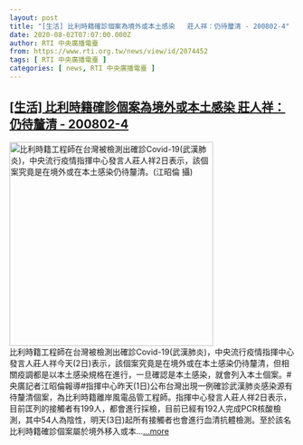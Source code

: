 ```yaml
---
layout: post
title: "[生活] 比利時籍確診個案為境外或本土感染   莊人祥：仍待釐清 - 200802-4"
date: 2020-08-02T07:07:00.000Z
author: RTI 中央廣播電臺
from: https://www.rti.org.tw/news/view/id/2074452
tags: [ RTI 中央廣播電臺 ]
categories: [ news, RTI 中央廣播電臺 ]
---
```

<!--1596352020000-->
[[生活] 比利時籍確診個案為境外或本土感染   莊人祥：仍待釐清 - 200802-4](https://www.rti.org.tw/news/view/id/2074452)
------

<div>
<img src="https://static.rti.org.tw/assets/thumbnails/2020/08/02/9c009ee4b1a2507ede7400ea346ee1fb.jpg" width="360" alt="比利時籍工程師在台灣被檢測出確診Covid-19(武漢肺炎)，中央流行疫情指揮中心發言人莊人祥2日表示，該個案究竟是在境外或在本土感染仍待釐清。(江昭倫 攝)" title="比利時籍工程師在台灣被檢測出確診Covid-19(武漢肺炎)，中央流行疫情指揮中心發言人莊人祥2日表示，該個案究竟是在境外或在本土感染仍待釐清。(江昭倫 攝)"><br>比利時籍工程師在台灣被檢測出確診Covid-19(武漢肺炎)，中央流行疫情指揮中心發言人莊人祥今天(2日)表示，該個案究竟是在境外或在本土感染仍待釐清，但相關疫調都是以本土感染規格在進行，一旦確認是本土感染，就會列入本土個案。#央廣記者江昭倫報導#指揮中心昨天(1日)公布台灣出現一例確診武漢肺炎感染源有待釐清個案，為比利時籍離岸風電品管工程師。指揮中心發言人莊人祥2日表示，目前匡列的接觸者有199人，都會進行採檢，目前已經有192人完成PCR核酸檢測，其中54人為陰性，明天(3日)起所有接觸者也會進行血清抗體檢測。至於該名比利時籍確診個案屬於境外移入或本...<a target="_blank" href="https://www.rti.org.tw/news/view/id/2074452">...more</a>
</div>
